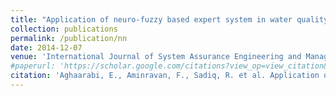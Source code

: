 ```yaml
---
title: "Application of neuro-fuzzy based expert system in water quality assessment"
collection: publications
permalink: /publication/nn
date: 2014-12-07
venue: 'International Journal of System Assurance Engineering and Management'
#paperurl: 'https://scholar.google.com/citations?view_op=view_citation&hl=en&user=ObjiyQ0AAAAJ&citation_for_view=ObjiyQ0AAAAJ:d1gkVwhDpl0C'
citation: 'Aghaarabi, E., Aminravan, F., Sadiq, R. et al. Application of neuro-fuzzy based expert system in water quality assessment. Int J Syst Assur Eng Manag 8 (Suppl 4), 2137–2145 (2017)'
---
```




